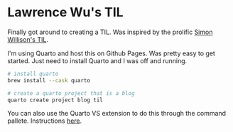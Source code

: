 # Lawrence Wu's TIL

Finally got around to creating a TIL. Was inspired by the prolific [Simon Willison's TIL](https://til.simonwillison.net/).

I'm using Quarto and host this on Github Pages. Was pretty easy to get started. Just need to install Quarto and I was off and running.

```bash
# install quarto
brew install --cask quarto

# create a quarto project that is a blog
quarto create project blog til
```

You can also use the Quarto VS extension to do this through the command pallete. Instructions [here](https://quarto.org/docs/websites/website-blog.html).